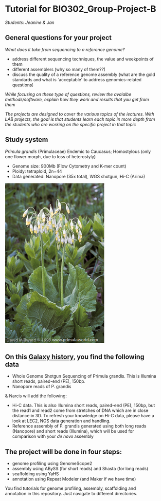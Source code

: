 # Tutorial for BIO302_Group-Project-B

*Students: Jeanine & Jan*

## General questions for your project
*What does it take from sequencing to a reference genome?* 
- address different sequencing techniques, the value and weekpoints of them 
- different assemblers (why so many of them??)
- discuss the quality of a reference genome assembly (what are the gold standards and what is 'acceptable' to address genomics-related questions)

*While focusing on these type of questions, review the avaialbe methods/software, explain how they work and results that you get from them* 

*The projects are designed to cover the various topics of the lectures. With LAB projects, the goal is that students learn each topic in more depth from the students who are working on the specific project in that topic*

## Study system
*Primula grandis* (Primulaceae)
Endemic to Caucasus; Homostylous (only one flower morph, due to loss of heterostyly)

- Genome size: 900Mb (Flow Cytometry and K-mer count)
- Ploidy: tetraploid, 2n=44
- Data generated: Nanopore (35x total), WGS shotgun, Hi-C (Arima)

![Primula grandis][Pgrandis_NY]

[Pgrandis_NY]: ./Pgrandis.png


## On this [Galaxy history](https://usegalaxy.eu/u/naryou/h/bio302genome-assembly-b), you find the following data

- Whole  Genome Shotgun Sequencing of Primula grandis. This is Illumina short reads, paired-end (PE), 150bp.
- Nanopore reads of P. grandis

& Narcis will add the following:

- Hi-C data. This is also Illumina short reads, paired-end (PE), 150bp, but the read1 and read2 come from stretches of DNA which are in close distance in 3D. 
To refresh your knowledge on Hi-C data, please have a look at LEC2, NGS data generation and handling.
- Reference assembly of P. grandis generated using both long reads (Nanopore) and short reads (Illumina), which will be used for comparison with your *de novo* assembly

## The project will be done in four steps:
- genome profiling using GenomeScope2
- assembly using ABySS (for short reads) and Shasta (for long reads)
- scaffolding using YaHS
- annotation using Repeat Modeler (and Maker if we have time)

You find tutorials for genome profiling, assembly, scaffolding and annotation in this repository. Just navigate to different directories.

